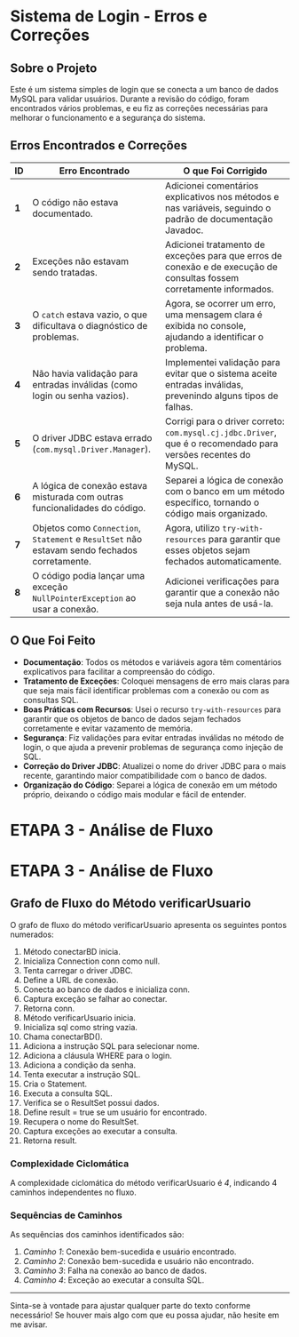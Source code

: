 # Sistema de Login - Erros e Correções

## Sobre o Projeto

Este é um sistema simples de login que se conecta a um banco de dados MySQL para validar usuários. Durante a revisão do código, foram encontrados vários problemas, e eu fiz as correções necessárias para melhorar o funcionamento e a segurança do sistema.

## Erros Encontrados e Correções

| **ID** | **Erro Encontrado**                                                                 | **O que Foi Corrigido**                                                                                  |
|--------|--------------------------------------------------------------------------------------|---------------------------------------------------------------------------------------------------------|
| **1**  | O código não estava documentado.                                                    | Adicionei comentários explicativos nos métodos e nas variáveis, seguindo o padrão de documentação Javadoc.|
| **2**  | Exceções não estavam sendo tratadas.                                                | Adicionei tratamento de exceções para que erros de conexão e de execução de consultas fossem corretamente informados.|
| **3**  | O `catch` estava vazio, o que dificultava o diagnóstico de problemas.                | Agora, se ocorrer um erro, uma mensagem clara é exibida no console, ajudando a identificar o problema.    |
| **4**  | Não havia validação para entradas inválidas (como login ou senha vazios).            | Implementei validação para evitar que o sistema aceite entradas inválidas, prevenindo alguns tipos de falhas.|
| **5**  | O driver JDBC estava errado (`com.mysql.Driver.Manager`).                           | Corrigi para o driver correto: `com.mysql.cj.jdbc.Driver`, que é o recomendado para versões recentes do MySQL.|
| **6**  | A lógica de conexão estava misturada com outras funcionalidades do código.           | Separei a lógica de conexão com o banco em um método específico, tornando o código mais organizado.       |
| **7**  | Objetos como `Connection`, `Statement` e `ResultSet` não estavam sendo fechados corretamente. | Agora, utilizo `try-with-resources` para garantir que esses objetos sejam fechados automaticamente.       |
| **8**  | O código podia lançar uma exceção `NullPointerException` ao usar a conexão.         | Adicionei verificações para garantir que a conexão não seja nula antes de usá-la.                        |

## O Que Foi Feito

- **Documentação**: Todos os métodos e variáveis agora têm comentários explicativos para facilitar a compreensão do código.
- **Tratamento de Exceções**: Coloquei mensagens de erro mais claras para que seja mais fácil identificar problemas com a conexão ou com as consultas SQL.
- **Boas Práticas com Recursos**: Usei o recurso `try-with-resources` para garantir que os objetos de banco de dados sejam fechados corretamente e evitar vazamento de memória.
- **Segurança**: Fiz validações para evitar entradas inválidas no método de login, o que ajuda a prevenir problemas de segurança como injeção de SQL.
- **Correção do Driver JDBC**: Atualizei o nome do driver JDBC para o mais recente, garantindo maior compatibilidade com o banco de dados.
- **Organização do Código**: Separei a lógica de conexão em um método próprio, deixando o código mais modular e fácil de entender.

# ETAPA 3 - Análise de Fluxo  

# ETAPA 3 - Análise de Fluxo  

## Grafo de Fluxo do Método verificarUsuario  

O grafo de fluxo do método verificarUsuario apresenta os seguintes pontos numerados:  

1. Método conectarBD inicia.  
2. Inicializa Connection conn como null.  
3. Tenta carregar o driver JDBC.  
4. Define a URL de conexão.  
5. Conecta ao banco de dados e inicializa conn.  
6. Captura exceção se falhar ao conectar.  
7. Retorna conn.  
8. Método verificarUsuario inicia.  
9. Inicializa sql como string vazia.  
10. Chama conectarBD().  
11. Adiciona a instrução SQL para selecionar nome.  
12. Adiciona a cláusula WHERE para o login.  
13. Adiciona a condição da senha.  
14. Tenta executar a instrução SQL.  
15. Cria o Statement.  
16. Executa a consulta SQL.  
17. Verifica se o ResultSet possui dados.  
18. Define result = true se um usuário for encontrado.  
19. Recupera o nome do ResultSet.  
20. Captura exceções ao executar a consulta.  
21. Retorna result.

### Complexidade Ciclomática  

A complexidade ciclomática do método verificarUsuario é *4*, indicando 4 caminhos independentes no fluxo.  

### Sequências de Caminhos  

As sequências dos caminhos identificados são:  

1. *Caminho 1*: Conexão bem-sucedida e usuário encontrado.  
2. *Caminho 2*: Conexão bem-sucedida e usuário não encontrado.  
3. *Caminho 3*: Falha na conexão ao banco de dados.  
4. *Caminho 4*: Exceção ao executar a consulta SQL.  

---  

Sinta-se à vontade para ajustar qualquer parte do texto conforme necessário! Se houver mais algo com que eu possa ajudar, não hesite em me avisar.
